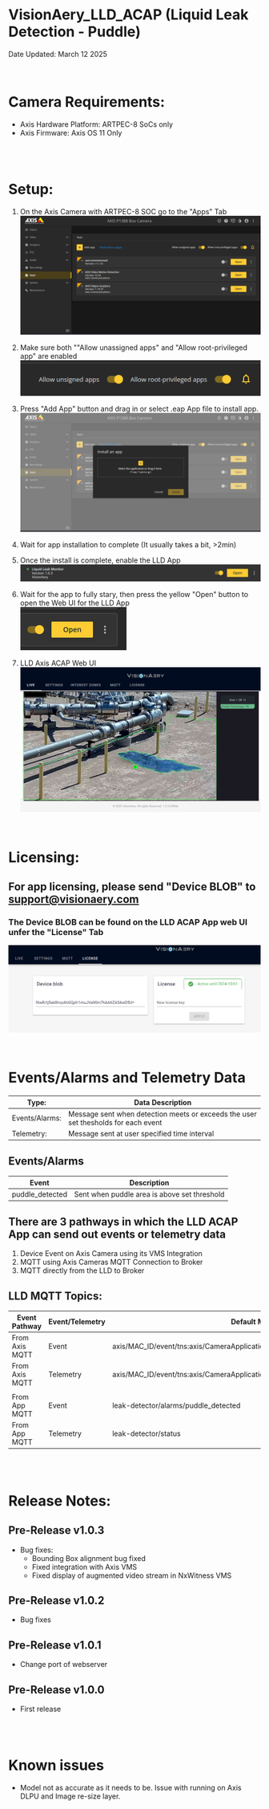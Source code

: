 # VisionAery_LLD_ACAP (Liquid Leak Detection - Puddle)

Date Updated: March 12 2025

<br>

# Camera Requirements: 
* Axis Hardware Platform: ARTPEC-8 SoCs only
* Axis Firmware: Axis OS 11 Only 

<br>
<br>

# Setup:

1. On the Axis Camera with ARTPEC-8 SOC go to the "Apps" Tab <br>
![Image of App page on Camera Web UI](./setup_images/app_page.png "App Page")

1. Make sure both ""Allow unassigned apps" and "Allow root-privileged app" are enabled <br>
![Image of enabled radio buttons](./setup_images/enable_unassigned_and_root_apps.png)

1. Press "Add App" button and drag in or select .eap App file to install app. <br>
![Image of Install App Page](./setup_images/add_app.png)

1. Wait for app installation to complete (It usually takes a bit, >2min) <br>


1. Once the install is complete, enable the LLD App <br>
![](./setup_images/LLD_App_Enabled.png)

1. Wait for the app to fully stary, then press the yellow "Open" button to open the Web UI for the LLD App <br>
![](./setup_images/Open_Button.png)

1. LLD Axis ACAP Web UI <br>
![](./setup_images/LLD_ACAP_Web_UI.png)

<br>

# Licensing:

## For app licensing, please send "Device BLOB" to  [support@visionaery.com](mailto:support@visionaery.com)
### The Device BLOB can be found on the LLD ACAP App web UI unfer the "License" Tab
![](./setup_images/App_License_Page.png)


<br>

# Events/Alarms and Telemetry Data


| Type: | Data Description |
| ----------- | ----------- |
|Events/Alarms:| Message sent when detection meets or exceeds the user set thesholds for each event 
|Telemetry:| Message sent at user specified time interval

## Events/Alarms
| Event | Description |
| ----------- | ----------- |
| puddle_detected | Sent when puddle area is above set threshold |

## There are 3 pathways in which the LLD ACAP App can send out events or telemetry data 
1. Device Event on Axis Camera using its VMS Integration
1. MQTT using Axis Cameras MQTT Connection to Broker
1. MQTT directly from the LLD to Broker 

## LLD MQTT Topics:
| Event Pathway | Event/Telemetry | Default MQTT Topic |
| ----------- | ----------- | ----------- |
| From Axis MQTT | Event | axis/MAC_ID/event/tns:axis/CameraApplicationPlatform/LiquidLeakMonitor/Puddle_Detected |
| From Axis MQTT | Telemetry | axis/MAC_ID/event/tns:axis/CameraApplicationPlatform/LiquidLeakMonitor/Telemetry |
|  |  |  |
| From App MQTT | Event | leak-detector/alarms/puddle_detected |
| From App MQTT | Telemetry | leak-detector/status |

<br>
<br>

# Release Notes:

## Pre-Release v1.0.3

* Bug fixes:
  * Bounding Box alignment bug fixed
  * Fixed integration with Axis VMS
  * Fixed display of augmented video stream in NxWitness VMS

## Pre-Release v1.0.2

* Bug fixes

## Pre-Release v1.0.1

* Change port of webserver

## Pre-Release v1.0.0

* First release

<br>
<br>

# Known issues

* Model not as accurate as it needs to be. Issue with running on Axis DLPU and Image re-size layer.

